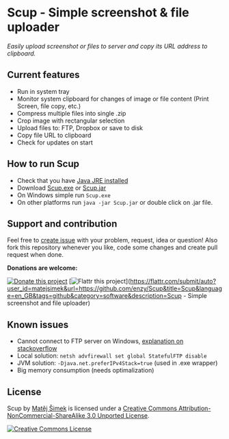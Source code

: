 # Scup - Simple screenshot & file uploader

*Easily upload screenshot or files to server and copy its URL address to clipboard.*

## Current features ##

* Run in system tray
* Monitor system clipboard for changes of image or file content (Print Screen, file copy, etc.)
* Compress multiple files into single .zip
* Crop image with rectangular selection
* Upload files to: FTP, Dropbox or save to disk
* Copy file URL to clipboard
* Check for updates on start

## How to run Scup ##

* Check that you have [Java JRE installed](http://java.com/en/download/installed.jsp?detect=jre&try=1)
* Download [Scup.exe](https://github.com/enzy/Scup/raw/master/dist/Scup.exe) or [Scup.jar](https://github.com/enzy/Scup/raw/master/dist/Scup.jar)
* On Windows simple run `Scup.exe`
* On other platforms run `java -jar Scup.jar` or double click on .jar file.

## Support and contribution ##

Feel free to [create issue](https://github.com/enzy/Scup/issues/new) with your problem, request, idea or question!
Also fork this repository whenever you like, code some changes and create pull request when done.

**Donations are welcome:**

[![Donate this project](https://www.paypalobjects.com/en_US/i/btn/btn_donate_SM.gif)](https://www.paypal.com/cgi-bin/webscr?cmd=_donations&business=J2XC575WFNHA4&lc=US&item_name=Scup%20%2d%20Simple%20screenshot%20and%20file%20uploader&currency_code=USD&bn=PP%2dDonationsBF%3abtn_donate_SM%2egif%3aNonHosted)
[![Flattr this project](http://api.flattr.com/button/flattr-badge-large.png)](https://flattr.com/submit/auto?user_id=matejsimek&url=https://github.com/enzy/Scup&title=Scup&language=en_GB&tags=github&category=software&description=Scup - Simple screenshot and file uploader)

## Known issues ##

* Cannot connect to FTP server on Windows, [explanation on stackoverflow](http://stackoverflow.com/questions/6990663/java-7-prevents-ftp-transfers-on-windows-vista-and-7-if-firewall-is-on-any-idea)
 * Local solution: `netsh advfirewall set global StatefulFTP disable`
 * JVM solution: `-Djava.net.preferIPv4Stack=true` (used in .exe wrapper)
* Big memory consumption (needs optimalization)

## License ##

<span xmlns:dct="http://purl.org/dc/terms/" href="http://purl.org/dc/dcmitype/InteractiveResource" property="dct:title" rel="dct:type">Scup</span> by <a xmlns:cc="http://creativecommons.org/ns#" href="https://github.com/enzy/Scup" property="cc:attributionName" rel="cc:attributionURL">Matěj Šimek</a> is licensed under a <a rel="license" href="http://creativecommons.org/licenses/by-nc-sa/3.0/">Creative Commons Attribution-NonCommercial-ShareAlike 3.0 Unported License</a>.

<a rel="license" href="http://creativecommons.org/licenses/by-nc-sa/3.0/"><img alt="Creative Commons License" style="border-width:0" src="http://i.creativecommons.org/l/by-nc-sa/3.0/88x31.png" /></a>
